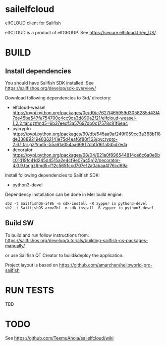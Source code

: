# sailelfcloud
elfCLOUD client for Sailfish

elfCLOUD is a product of elfGROUP. See https://secure.elfcloud.fi/en_US/.

BUILD
=====

Install dependencies
--------------------

You should have Sailfish SDK installed. See
https://sailfishos.org/develop/sdk-overview/

Download following dependencies to 3rd/ directory:
 * elfcloud-weasel
    https://pypi.python.org/packages/0e/d9/c7627f465959d3058285d43f47de45ba547fe754700c4cc9ca3d890a2f21/elfcloud-weasel-1.2.2.tar.gz#md5=6b37eedf3a57697db0c17578c81f6ea4
 * pycrypto
    https://pypi.python.org/packages/60/db/645aa9af249f059cc3a368b118de33889219e0362141e75d4eaf6f80f163/pycrypto-2.6.1.tar.gz#md5=55a61a054aa66812daf5161a0d5d7eda
 * decorator
    https://pypi.python.org/packages/68/04/621a0f896544814ce6c6a0e6bc01d19fc41d245d4515a2e4cf9e07a45a12/decorator-4.0.9.tar.gz#md5=f12c5651ccd707e12a0abaa4f76cd69a

Install following dependencies to Sailfish SDK:
 * python3-devel

Dependency installation can be done in Mer build engine:
```
sb2 -t SailfishOS-i486 -m sdk-install -R zypper in python3-devel
sb2 -t SailfishOS-armv7hl -m sdk-install -R zypper in python3-devel
```

Build SW
--------

To build and run follow instructions from:
https://sailfishos.org/develop/tutorials/building-sailfish-os-packages-manually/

or use Sailfish QT Creator to build&deploy the application.

Project layout is based on https://github.com/amarchen/helloworld-pro-sailfish

RUN TESTS
=========

TBD

TODO
====

See https://github.com/TeemuAhola/sailelfcloud/wiki
